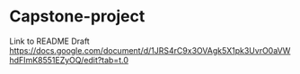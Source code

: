 # Capstone-project
Link to README Draft
https://docs.google.com/document/d/1JRS4rC9x3OVAgk5X1pk3UvrO0aVWhdFImK8551EZyOQ/edit?tab=t.0
